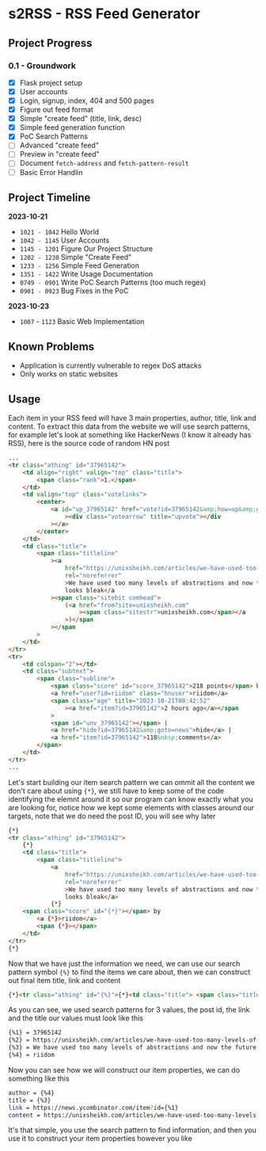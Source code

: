 # s2RSS - RSS Feed Generator

## Project Progress

### 0.1 - Groundwork

-   [x] Flask project setup
-   [x] User accounts
-   [x] Login, signup, index, 404 and 500 pages
-   [x] Figure out feed format
-   [x] Simple "create feed" (title, link, desc)
-   [x] Simple feed generation function
-   [x] PoC Search Patterns
-   [ ] Advanced "create feed"
-   [ ] Preview in "create feed"
-   [ ] Document `fetch-address` and `fetch-pattern-result`
-   [ ] Basic Error Handlin

## Project Timeline

**2023-10-21**
-   `1021 - 1042` Hello World
-   `1042 - 1145` User Accounts
-   `1145 - 1201` Figure Our Project Structure
-   `1202 - 1230` Simple "Create Feed"
-   `1233 - 1256` Simple Feed Generation
-   `1351 - 1422` Write Usage Documentation
-   `0749 - 0901` Write PoC Search Patterns (too much regex)
-   `0901 - 0923` Bug Fixes in the PoC

**2023-10-23**
-   `1007` - `1123` Basic Web Implementation

## Known Problems

-   Application is currently vulnerable to regex DoS attacks
-   Only works on static websites

## Usage

Each item in your RSS feed will have 3 main properties, author, title, link and content.
To extract this data from the website we will use search patterns, for example let's
look at something like HackerNews (I know it already has RSS), here is the source code
of random HN post

```html
...
<tr class="athing" id="37965142">
	<td align="right" valign="top" class="title">
		<span class="rank">1.</span>
	</td>
	<td valign="top" class="votelinks">
		<center>
			<a id="up_37965142" href="vote?id=37965142&amp;how=up&amp;goto=news"
				><div class="votearrow" title="upvote"></div
			></a>
		</center>
	</td>
	<td class="title">
		<span class="titleline"
			><a
				href="https://unixsheikh.com/articles/we-have-used-too-many-levels-of-abstractions-and-now-the-future-looks-bleak.html"
				rel="noreferrer"
				>We have used too many levels of abstractions and now the future
				looks bleak</a
			><span class="sitebit comhead">
				(<a href="from?site=unixsheikh.com"
					><span class="sitestr">unixsheikh.com</span></a
				>)</span
			></span
		>
	</td>
</tr>
<tr>
	<td colspan="2"></td>
	<td class="subtext">
		<span class="subline">
			<span class="score" id="score_37965142">218 points</span> by
			<a href="user?id=riidom" class="hnuser">riidom</a>
			<span class="age" title="2023-10-21T08:42:52"
				><a href="item?id=37965142">2 hours ago</a></span
			>
			<span id="unv_37965142"></span> |
			<a href="hide?id=37965142&amp;goto=news">hide</a> |
			<a href="item?id=37965142">118&nbsp;comments</a>
		</span>
	</td>
</tr>
...
```

Let's start building our item search pattern we can ommit all the content we don't
care about using `{*}`, we still have to keep some of the code identifying the elemnt
around it so our program can know exactly what you are looking for, notice how we kept
some elements with classes around our targets, note that we
do need the post ID, you will see why later

```html
{*}
<tr class="athing" id="37965142">
	{*}
	<td class="title">
		<span class="titleline">
			<a
				href="https://unixsheikh.com/articles/we-have-used-too-many-levels-of-abstractions-and-now-the-future-looks-bleak.html"
				rel="noreferrer"
				>We have used too many levels of abstractions and now the future
				looks bleak</a>
			{*}
	<span class="score" id="{*}"></span> by
		<a {*}>riidom</a>
		<span {*}></span>
	</td>
</tr>
{*}
```

Now that we have just the information we need, we can use our search pattern symbol `{%}`
to find the items we care about, then we can construct out final item title, link and
content

```html
{*}<tr class="athing" id="{%}">{*}<td class="title"> <span class="titleline"> <a href="{%}" rel="noreferrer">{%}</a>{*} by {*}class="hnuser">{%}</a>
```

As you can see, we used search patterns for 3 values, the post id, the link and the title
our values must look like this

```bash
{%1} = 37965142
{%2} = https://unixsheikh.com/articles/we-have-used-too-many-levels-of-abstractions-and-now-the-future-looks-bleak.html
{%3} = We have used too many levels of abstractions and now the future looks bleak
{%4} = riidom
```

Now you can see how we will construct our item properties, we can do something like this

```bash
author = {%4}
title = {%3}
link = https://news.ycombinator.com/item?id={%1}
content = https://unixsheikh.com/articles/we-have-used-too-many-levels-of-abstractions-and-now-the-future-looks-bleak.html
```

It's that simple, you use the search pattern to find information, and then you use
it to construct your item properties however you like
